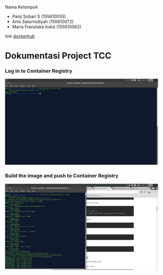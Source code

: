 Nama Kelompok
- Panji Sobari S (155610055)
- Anis Saturrodiyah (155610072)
- Maria Fransiska Indut (155610062)

link [dockerhub](https://hub.docker.com/r/panjisob/project-tcc/)

# Dokumentasi Project TCC
### Log in to Container Registry
![alt text](https://github.com/panjisob/Project-tcc/blob/master/ss/1.png)

### Build the image and push to Container Registry
![alt text](https://github.com/panjisob/Project-tcc/blob/master/ss/2.png)

